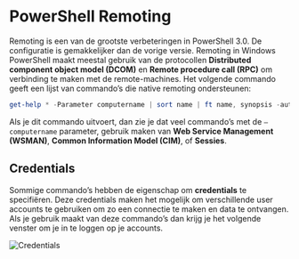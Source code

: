 # PowerShell Remoting
Remoting is een van de grootste verbeteringen in PowerShell 3.0. De configuratie is gemakkelijker dan de vorige versie.  Remoting in Windows PowerShell maakt meestal gebruik van de protocollen **Distributed component object model (DCOM)** en **Remote procedure call (RPC)** om verbinding te maken met de remote-machines.  Het volgende commando geeft een lijst van commando’s die native remoting ondersteunen:
```PowerShell
get-help * -Parameter computername | sort name | ft name, synopsis -auto –wrap
```
Als je dit commando uitvoert, dan zie je dat veel commando’s met de `–computername` parameter, gebruik maken van **Web Service Management (WSMAN)**, **Common Information Model (CIM)**, of **Sessies**. 
## Credentials
Sommige commando’s hebben de eigenschap om **credentials** te specifiëren.  Deze credentials maken het mogelijk om verschillende user accounts te gebruiken om zo een connectie  te maken en data te ontvangen. Als je gebruik maakt van deze commando’s dan krijg je het volgende venster om je in te loggen op je accounts.

![Credentials](http://i65.tinypic.com/e17rq8.png)
